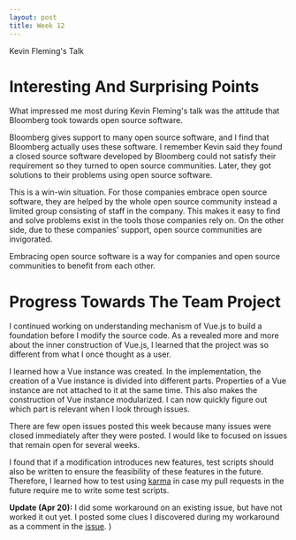 ```yaml
---
layout: post
title: Week 12
---
```


Kevin Fleming's Talk

# Interesting And Surprising Points

What impressed me most during Kevin Fleming's talk was the attitude that Bloomberg took towards open source software.

Bloomberg gives support to many open source software, and I find that Bloomberg actually uses these software. I remember Kevin said they found a closed source software developed by Bloomberg could not satisfy their requirement so they turned to open source communities. Later, they got solutions to their problems using open source software.

This is a win-win situation. For those companies embrace open source software, they are helped by the whole open source community instead a limited group consisting of staff in the company. This makes it easy to find and solve problems exist in the tools those companies rely on. On the other side, due to these companies' support, open source communities are invigorated.

Embracing open source software is a way for companies and open source communities to benefit from each other.

# Progress Towards The Team Project

I continued working on understanding mechanism of Vue.js to build a foundation before I modify the source code. As a revealed more and more about the inner construction of Vue.js, I learned that the project was so different from what I once thought as a user.

I learned how a Vue instance was created. In the implementation, the creation of a Vue instance is divided into different parts. Properties of a Vue instance are not attached to it at the same time. This also makes the construction of Vue instance modularized. I can now quickly figure out which part is relevant when I look through issues.

There are few open issues posted this week because many issues were closed immediately after they were posted. I would like to focused on issues that remain open for several weeks.

I found that if a modification introduces new features, test scripts should also be written to ensure the feasibility of these features in the future. Therefore, I learned how to test using [karma](https://karma-runner.github.io/latest/index.html) in case my pull requests in the future require me to write some test scripts.

**Update (Apr 20):** I did some workaround on an existing issue, but have not worked it out yet. I posted some clues I discovered during my workaround as a comment in the [issue](https://github.com/vuejs/vue/issues/9573).
)
